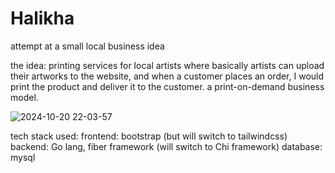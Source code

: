 # Halikha
attempt at a small local business idea

the idea: printing services for local artists
where basically artists can upload their artworks to the website, and when a customer places an order,
I would print the product and deliver it to the customer. a print-on-demand business model.

![2024-10-20 22-03-57](https://github.com/user-attachments/assets/4197f5f6-f4ce-43bd-b747-7148c37fe1df)

tech stack used:
frontend: bootstrap (but will switch to tailwindcss)
backend: Go lang, fiber framework (will switch to Chi framework)
database: mysql
